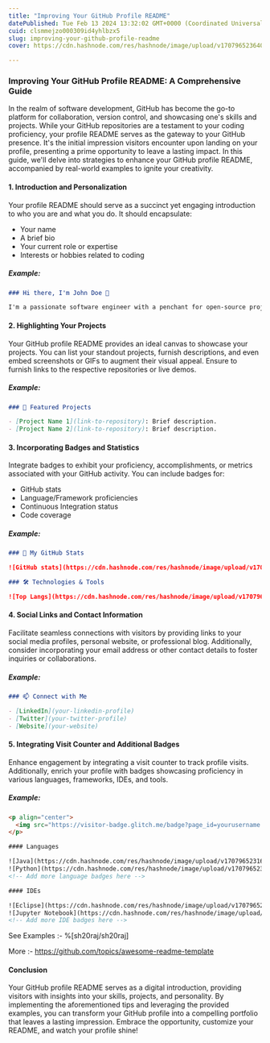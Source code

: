 ```yaml
---
title: "Improving Your GitHub Profile README"
datePublished: Tue Feb 13 2024 13:32:02 GMT+0000 (Coordinated Universal Time)
cuid: clsmmejzo000309id4yhlbzx5
slug: improving-your-github-profile-readme
cover: https://cdn.hashnode.com/res/hashnode/image/upload/v1707965236400/082f7a04-f296-4acf-b8d7-a4568ac7cde6.jpeg

---
```


### Improving Your GitHub Profile README: A Comprehensive Guide

In the realm of software development, GitHub has become the go-to platform for collaboration, version control, and showcasing one's skills and projects. While your GitHub repositories are a testament to your coding proficiency, your profile README serves as the gateway to your GitHub presence. It's the initial impression visitors encounter upon landing on your profile, presenting a prime opportunity to leave a lasting impact. In this guide, we'll delve into strategies to enhance your GitHub profile README, accompanied by real-world examples to ignite your creativity.

#### 1. Introduction and Personalization

Your profile README should serve as a succinct yet engaging introduction to who you are and what you do. It should encapsulate:

- Your name
- A brief bio
- Your current role or expertise
- Interests or hobbies related to coding

##### Example:

```markdown
### Hi there, I'm John Doe 👋

I'm a passionate software engineer with a penchant for open-source projects and problem-solving. Presently, I'm delving into machine learning and exploring innovative technologies. When I'm not coding, I enjoy hiking and experimenting with new recipes.
```

#### 2. Highlighting Your Projects

Your GitHub profile README provides an ideal canvas to showcase your projects. You can list your standout projects, furnish descriptions, and even embed screenshots or GIFs to augment their visual appeal. Ensure to furnish links to the respective repositories or live demos.

##### Example:

```markdown
### 🔭 Featured Projects

- [Project Name 1](link-to-repository): Brief description.
- [Project Name 2](link-to-repository): Brief description.
```

#### 3. Incorporating Badges and Statistics

Integrate badges to exhibit your proficiency, accomplishments, or metrics associated with your GitHub activity. You can include badges for:

- GitHub stats
- Language/Framework proficiencies
- Continuous Integration status
- Code coverage

##### Example:

```markdown
### 🚀 My GitHub Stats

![GitHub stats](https://cdn.hashnode.com/res/hashnode/image/upload/v1707965228844/c07a0dfa-1a17-4a4c-9285-dd37f8113494.svg)

### 🛠️ Technologies & Tools

![Top Langs](https://cdn.hashnode.com/res/hashnode/image/upload/v1707965230623/aa35e5b9-234f-4962-ae0f-750a6b45153a.svg)
```

#### 4. Social Links and Contact Information

Facilitate seamless connections with visitors by providing links to your social media profiles, personal website, or professional blog. Additionally, consider incorporating your email address or other contact details to foster inquiries or collaborations.

##### Example:

```markdown
### 📫 Connect with Me

- [LinkedIn](your-linkedin-profile)
- [Twitter](your-twitter-profile)
- [Website](your-website)
```

#### 5. Integrating Visit Counter and Additional Badges

Enhance engagement by integrating a visit counter to track profile visits. Additionally, enrich your profile with badges showcasing proficiency in various languages, frameworks, IDEs, and tools.

##### Example:

```html
<p align="center">
  <img src="https://visitor-badge.glitch.me/badge?page_id=yourusername.yourrepositoryname" alt="visitor badge"/>
</p>

#### Languages

![Java](https://cdn.hashnode.com/res/hashnode/image/upload/v1707965231605/f725f4ed-eeff-438b-b526-9c8279079fe3.svg)&nbsp;
![Python](https://cdn.hashnode.com/res/hashnode/image/upload/v1707965232807/1575fbc5-9146-4a9a-8610-2e482409778c.svg)&nbsp;
<!-- Add more language badges here -->

#### IDEs

![Eclipse](https://cdn.hashnode.com/res/hashnode/image/upload/v1707965233887/dbeecd2c-bbf3-4229-bf4a-2c03f140fffe.svg)&nbsp;
![Jupyter Notebook](https://cdn.hashnode.com/res/hashnode/image/upload/v1707965235180/b4b903af-27f2-4e35-b8bf-6e4b72384213.svg)&nbsp;
<!-- Add more IDE badges here -->
```

See Examples :-
%[sh20raj/sh20raj]


More :- https://github.com/topics/awesome-readme-template

#### Conclusion

Your GitHub profile README serves as a digital introduction, providing visitors with insights into your skills, projects, and personality. By implementing the aforementioned tips and leveraging the provided examples, you can transform your GitHub profile into a compelling portfolio that leaves a lasting impression. Embrace the opportunity, customize your README, and watch your profile shine!